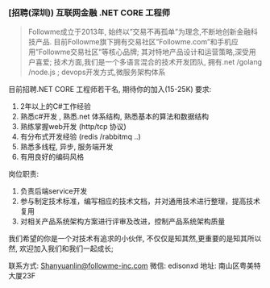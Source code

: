 ### [招聘(深圳)) 互联网金融 .NET CORE 工程师


>Followme成立于2013年, 始终以”交易不再孤单”为理念,不断地创新金融科技产品. 目前Followme旗下拥有交易社区”Followme.com”和手机应用”Followme交易社区”等核心品牌; 其对特地产品设计和运营策略,深受用户喜爱;
>技术方面,我们是一个多语言混合的技术开发团队, 拥有.net /golang /node.js ;
>devops开发方式,微服务架构体系

目前招聘.NET CORE 工程师若干名, 期待你的加入(15-25K)
要求:
1. 2年以上的C#工作经验
2. 熟悉c#开发 , 熟悉.net 体系结构, 熟悉基本的算法和数据结构
3. 熟练掌握web开发 (http/tcp 协议)
4. 有分布式开发经验 (redis /rabbitmq ..)
5. 熟悉多线程, 异步, 服务端开发
6. 有用良好的编码风格

岗位职责:
1. 负责后端service开发
2. 参与制定技术标准，编写相应的技术文档，并对通用技术进行整理，提高技术复用
3. 对相关产品系统架构方案进行评审及改进，控制产品系统架构质量


我们希望的你是一个对技术有追求的小伙伴, 不仅仅是知其然,更重要的是知其所以然, 欢迎加入我们和我们一起成长;

联系方式: Shanyuanlin@followme-inc.com
微信: edisonxd
地址: 南山区粤美特大厦23F
